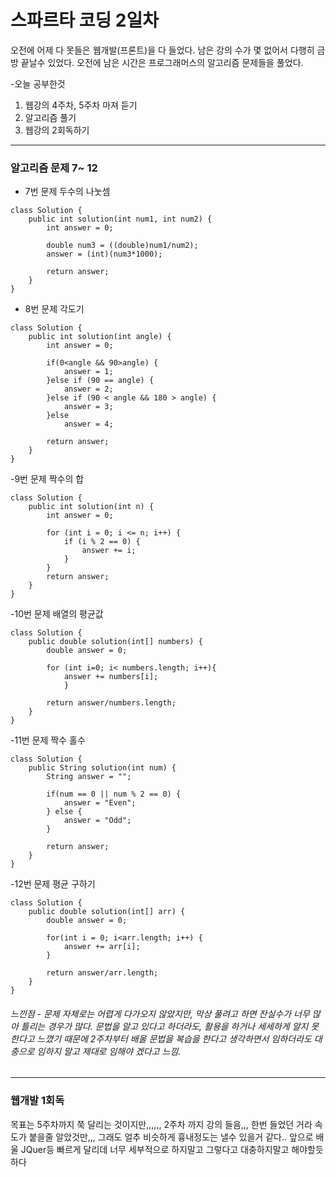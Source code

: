 # 스파르타 코딩 2일차 
오전에 어제 다 못들은 웹개발(프론트)을 다 들었다. 남은 강의 수가 몇 없어서 다행히 금방 끝날수 있었다. 
오전에 남은 시간은 프로그래머스의 알고리즘 문제들을 풀었다. 

-오늘 공부한것
1. 웹강의 4주차, 5주차 마져 듣기
2. 알고리즘 풀기
3. 웹강의 2회독하기
---
### 알고리즘 문제 7~ 12
- 7번 문제 두수의 나눗셈 
```
class Solution {
    public int solution(int num1, int num2) {
        int answer = 0;
        
        double num3 = ((double)num1/num2);
        answer = (int)(num3*1000);
        
        return answer;
    }
}
```
- 8번 문제 각도기
```
class Solution {
    public int solution(int angle) {
        int answer = 0;
        
        if(0<angle && 90>angle) {
            answer = 1;
        }else if (90 == angle) {
            answer = 2;
        }else if (90 < angle && 180 > angle) {
            answer = 3;
        }else
            answer = 4;
        
        return answer;
    }
}
```

-9번 문제 짝수의 합
```
class Solution {
    public int solution(int n) {
        int answer = 0;
        
        for (int i = 0; i <= n; i++) {
            if (i % 2 == 0) {
                answer += i;
            }
        }
        return answer;
    }
}
```

-10번 문제 배열의 평균값
```
class Solution {
    public double solution(int[] numbers) {
        double answer = 0;
        
        for (int i=0; i< numbers.length; i++){
            answer += numbers[i];
            }
        
        return answer/numbers.length;
    }
}
```

-11번 문제 짝수 홀수
```
class Solution {
    public String solution(int num) {
        String answer = "";
        
        if(num == 0 || num % 2 == 0) {
            answer = "Even";
        } else {
            answer = "Odd";
        }
        
        return answer;
    }
}
```

-12번 문제 평균 구하기
```
class Solution {
    public double solution(int[] arr) {
        double answer = 0;
        
        for(int i = 0; i<arr.length; i++) {
            answer += arr[i];
        }

        return answer/arr.length;
    }
}
```
###### 느낀점 - 문제 자체로는 어렵게 다가오지 않았지만, 막상 풀려고 하면 잔실수가 너무 많아 틀리는 경우가 많다. 문법을 알고 있다고 하더라도, 활용을 하거나 세세하게 알지 못한다고 느꼈기 때문에 2주차부터 배울 문법을 복습을 한다고 생각하면서 임하더라도 대충으로 임하지 말고 제대로 임해야 겠다고 느낌. 

---

### 웹개발 1회독
목표는 5주차까지 쭉 달리는 것이지만,,,,,, 2주차 까지 강의 들음,,, 
한번 들었던 거라 속도가 붙을줄 알았것만,,, 그래도 얼추 비슷하게 흉내정도는 낼수 있을거 같다.. 
앞으로 배울 JQuer등 빠르게 달리데 너무 세부적으로 하지말고 그렇다고 대충하지말고 해야할듯 하다

